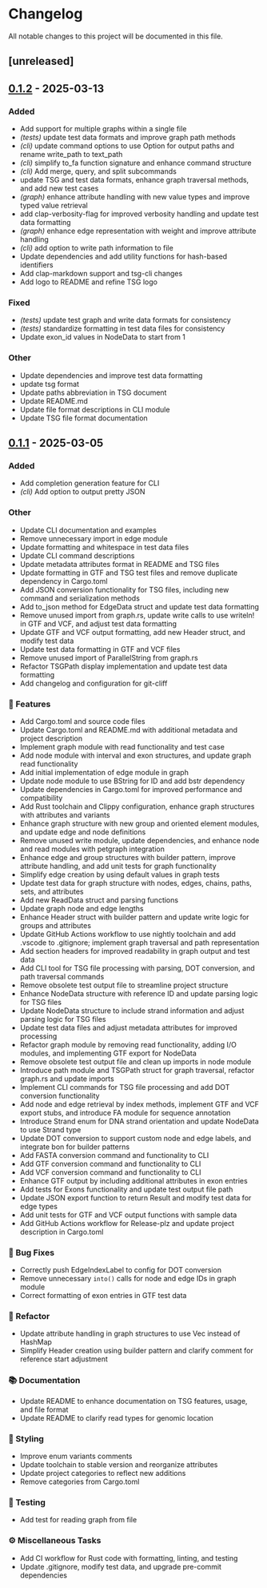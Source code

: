 # Changelog

All notable changes to this project will be documented in this file.

## [unreleased]

## [0.1.2](https://github.com/cauliyang/tsg/compare/v0.1.1...v0.1.2) - 2025-03-13

### Added

- Add support for multiple graphs within a single file
- *(tests)* update test data formats and improve graph path methods
- *(cli)* update command options to use Option<PathBuf> for output paths and rename write_path to text_path
- *(cli)* simplify to_fa function signature and enhance command structure
- *(cli)* Add merge, query, and split subcommands
- update TSG and test data formats, enhance graph traversal methods, and add new test cases
- *(graph)* enhance attribute handling with new value types and improve typed value retrieval
- add clap-verbosity-flag for improved verbosity handling and update test data formatting
- *(graph)* enhance edge representation with weight and improve attribute handling
- *(cli)* add option to write path information to file
- Update dependencies and add utility functions for hash-based identifiers
- Add clap-markdown support and tsg-cli changes
- Add logo to README and refine TSG logo

### Fixed

- *(tests)* update test graph and write data formats for consistency
- *(tests)* standardize formatting in test data files for consistency
- Update exon_id values in NodeData to start from 1

### Other

- Update dependencies and improve test data formatting
- update tsg format
- Update paths abbreviation in TSG document
- Update README.md
- Update file format descriptions in CLI module
- Update TSG file format documentation

## [0.1.1](https://github.com/cauliyang/tsg/compare/v0.1.0...v0.1.1) - 2025-03-05

### Added

- Add completion generation feature for CLI
- *(cli)* Add option to output pretty JSON

### Other

- Update CLI documentation and examples
- Remove unnecessary import in edge module
- Update formatting and whitespace in test data files
- Update CLI command descriptions
- Update metadata attributes format in README and TSG files
- Update formatting in GTF and TSG test files and remove duplicate dependency in Cargo.toml
- Add JSON conversion functionality for TSG files, including new command and serialization methods
- Add to_json method for EdgeData struct and update test data formatting
- Remove unused import from graph.rs, update write calls to use writeln! in GTF and VCF, and adjust test data formatting
- Update GTF and VCF output formatting, add new Header struct, and modify test data
- Update test data formatting in GTF and VCF files
- Remove unused import of ParallelString from graph.rs
- Refactor TSGPath display implementation and update test data formatting
- Add changelog and configuration for git-cliff

### 🚀 Features

- Add Cargo.toml and source code files
- Update Cargo.toml and README.md with additional metadata and project description
- Implement graph module with read functionality and test case
- Add node module with interval and exon structures, and update graph read functionality
- Add initial implementation of edge module in graph
- Update node module to use BString for ID and add bstr dependency
- Update dependencies in Cargo.toml for improved performance and compatibility
- Add Rust toolchain and Clippy configuration, enhance graph structures with attributes and variants
- Enhance graph structure with new group and oriented element modules, and update edge and node definitions
- Remove unused write module, update dependencies, and enhance node and read modules with petgraph integration
- Enhance edge and group structures with builder pattern, improve attribute handling, and add unit tests for graph functionality
- Simplify edge creation by using default values in graph tests
- Update test data for graph structure with nodes, edges, chains, paths, sets, and attributes
- Add new ReadData struct and parsing functions
- Update graph node and edge lengths
- Enhance Header struct with builder pattern and update write logic for groups and attributes
- Update GitHub Actions workflow to use nightly toolchain and add .vscode to .gitignore; implement graph traversal and path representation
- Add section headers for improved readability in graph output and test data
- Add CLI tool for TSG file processing with parsing, DOT conversion, and path traversal commands
- Remove obsolete test output file to streamline project structure
- Enhance NodeData structure with reference ID and update parsing logic for TSG files
- Update NodeData structure to include strand information and adjust parsing logic for TSG files
- Update test data files and adjust metadata attributes for improved processing
- Refactor graph module by removing read functionality, adding I/O modules, and implementing GTF export for NodeData
- Remove obsolete test output file and clean up imports in node module
- Introduce path module and TSGPath struct for graph traversal, refactor graph.rs and update imports
- Implement CLI commands for TSG file processing and add DOT conversion functionality
- Add node and edge retrieval by index methods, implement GTF and VCF export stubs, and introduce FA module for sequence annotation
- Introduce Strand enum for DNA strand orientation and update NodeData to use Strand type
- Update DOT conversion to support custom node and edge labels, and integrate bon for builder patterns
- Add FASTA conversion command and functionality to CLI
- Add GTF conversion command and functionality to CLI
- Add VCF conversion command and functionality to CLI
- Enhance GTF output by including additional attributes in exon entries
- Add tests for Exons functionality and update test output file path
- Update JSON export function to return Result and modify test data for edge types
- Add unit tests for GTF and VCF output functions with sample data
- Add GitHub Actions workflow for Release-plz and update project description in Cargo.toml

### 🐛 Bug Fixes

- Correctly push EdgeIndexLabel to config for DOT conversion
- Remove unnecessary `into()` calls for node and edge IDs in graph module
- Correct formatting of exon entries in GTF test data

### 🚜 Refactor

- Update attribute handling in graph structures to use Vec<Attribute> instead of HashMap
- Simplify Header creation using builder pattern and clarify comment for reference start adjustment

### 📚 Documentation

- Update README to enhance documentation on TSG features, usage, and file format
- Update README to clarify read types for genomic location

### 🎨 Styling

- Improve enum variants comments
- Update toolchain to stable version and reorganize attributes
- Update project categories to reflect new additions
- Remove categories from Cargo.toml

### 🧪 Testing

- Add test for reading graph from file

### ⚙️ Miscellaneous Tasks

- Add CI workflow for Rust code with formatting, linting, and testing
- Update .gitignore, modify test data, and upgrade pre-commit dependencies

<!-- generated by git-cliff -->
